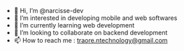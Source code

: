 - 👋 Hi, I’m @narcisse-dev
- 👀 I’m interested in developing mobile and web softwares
- 🌱 I’m currently learning web development
- 💞️ I’m looking to collaborate on backend development
- 📫 How to reach me : traore.ntechnology@gmail.com

<!---
narcisse-dev/narcisse-dev is a ✨ special ✨ repository because its `README.md` (this file) appears on your GitHub profile.
You can click the Preview link to take a look at your changes.
--->
